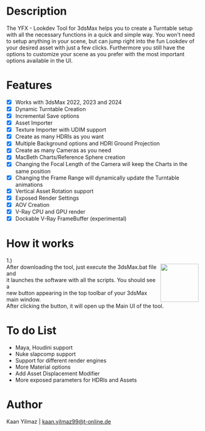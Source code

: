 # Description

The YFX - Lookdev Tool for 3dsMax helps you to create a Turntable setup with all the necessary functions in a quick and simple way.  You won't need to setup anything in your scene, but can jump right into the fun Lookdev of your desired asset with just a few clicks.  Furthermore you still have the options to customize your scene as you prefer with the most important options available in the UI.

# Features

 - [x] Works with 3dsMax 2022, 2023 and 2024
 - [x] Dynamic Turntable Creation
 - [x] Incremental Save options
 - [x] Asset Importer
 - [x] Texture Importer with UDIM support
 - [x] Create as many HDRIs as you want
 - [x] Multiple Background options and HDRI Ground Projection
 - [x] Create as many Cameras as you need
 - [x] MacBeth Charts/Reference Sphere creation
 - [x] Changing the Focal Length of the Camera will keep the Charts in the same position
 - [x] Changing the Frame Range will dynamically update the Turntable animations
 - [x] Vertical Asset Rotation support
 - [x] Exposed Render Settings
 - [x] AOV Creation
 - [x] V-Ray CPU and GPU render
 - [x] Dockable V-Ray FrameBuffer (experimental)

# How it works 
1.) </br> <img align="right" width="100" height="100" src="https://github.com/kaanyilmaz99/YFX_Lookdev_Tool/assets/52401788/ecaf2380-202f-4049-aa4d-a114dd5c8eda">
After downloading the tool, just execute the 3dsMax.bat file and </br>
it launches the software with all the scripts. You should see a </br> 
new button appearing in the top toolbar of your 3dsMax main window. </br>
After clicking the button, it will open up the Main UI of the tool.


# To do List

- Maya, Houdini support
- Nuke slapcomp support
- Support for different render engines
- More Material options
- Add Asset Displacement Modifier
- More exposed parameters for HDRIs and Assets

# Author

Kaan Yilmaz | kaan.yilmaz99@t-online.de
